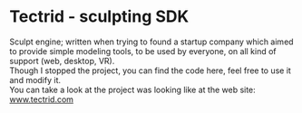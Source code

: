 # Tectrid - sculpting SDK
Sculpt engine; written when trying to found a startup company which aimed to provide simple modeling tools, to be used by everyone, on all kind of support (web, desktop, VR).<br>
Though I stopped the project, you can find the code here, feel free to use it and modify it.<br>
You can take a look at the project was looking like at the web site: www.tectrid.com

